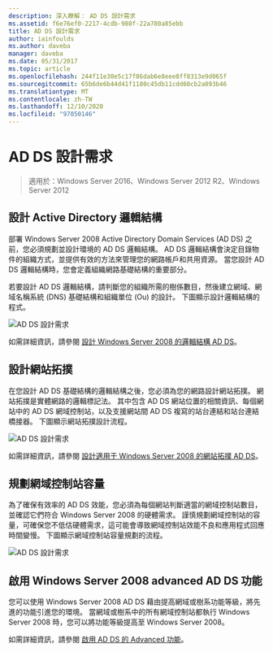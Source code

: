 ```yaml
---
description: 深入瞭解： AD DS 設計需求
ms.assetid: f6e76ef0-2217-4cdb-980f-22a780a85ebb
title: AD DS 設計需求
author: iainfoulds
ms.author: daveba
manager: daveba
ms.date: 05/31/2017
ms.topic: article
ms.openlocfilehash: 244f11e30e5c17f86dab6e8eee8ff8313e9d065f
ms.sourcegitcommit: 65b6de6b44d41f1180c45db11cdd60cb2a093b46
ms.translationtype: MT
ms.contentlocale: zh-TW
ms.lasthandoff: 12/10/2020
ms.locfileid: "97050146"
---
```

# <a name="ad-ds-design-requirements"></a>AD DS 設計需求

>適用於：Windows Server 2016、Windows Server 2012 R2、Windows Server 2012


## <a name="designing-the-active-directory-logical-structure"></a>設計 Active Directory 邏輯結構
部署 Windows Server 2008 Active Directory Domain Services (AD DS) 之前，您必須規劃並設計環境的 AD DS 邏輯結構。 AD DS 邏輯結構會決定目錄物件的組織方式，並提供有效的方法來管理您的網路帳戶和共用資源。 當您設計 AD DS 邏輯結構時，您會定義組織網路基礎結構的重要部分。

若要設計 AD DS 邏輯結構，請判斷您的組織所需的樹係數目，然後建立網域、網域名稱系統 (DNS) 基礎結構和組織單位 (Ou) 的設計。 下圖顯示設計邏輯結構的程式。

![AD DS 設計需求](media/AD-DS-Design-Requirements/d5cebae6-a752-4063-a98f-473799c251bd.gif)

如需詳細資訊，請參閱 [設計 Windows Server 2008 的邏輯結構 AD DS](Designing-the-Logical-Structure.md)。

## <a name="designing-the-site-topology"></a>設計網站拓撲
在您設計 AD DS 基礎結構的邏輯結構之後，您必須為您的網路設計網站拓撲。 網站拓撲是實體網路的邏輯標記法。 其中包含 AD DS 網站位置的相關資訊、每個網站中的 AD DS 網域控制站，以及支援網站間 AD DS 複寫的站台連結和站台連結橋接器。 下圖顯示網站拓撲設計流程。

![AD DS 設計需求](media/AD-DS-Design-Requirements/d34d43c0-437f-47cb-9b64-09c0f9ce6479.gif)

如需詳細資訊，請參閱 [設計適用于 Windows Server 2008 的網站拓撲 AD DS](Designing-the-Site-Topology.md)。

## <a name="planning-domain-controller-capacity"></a>規劃網域控制站容量
為了確保有效率的 AD DS 效能，您必須為每個網站判斷適當的網域控制站數目，並確認它們符合 Windows Server 2008 的硬體需求。 謹慎規劃網域控制站的容量，可確保您不低估硬體需求，這可能會導致網域控制站效能不良和應用程式回應時間變慢。 下圖顯示網域控制站容量規劃的流程。

![AD DS 設計需求](media/AD-DS-Design-Requirements/fff6ef22-5c7b-4478-ad76-42b296dcf769.gif)

## <a name="enabling-windows-server-2008-advanced-ad-ds-features"></a>啟用 Windows Server 2008 advanced AD DS 功能
您可以使用 Windows Server 2008 AD DS 藉由提高網域或樹系功能等級，將先進的功能引進您的環境。 當網域或樹系中的所有網域控制站都執行 Windows Server 2008 時，您可以將功能等級提高至 Windows Server 2008。

如需詳細資訊，請參閱 [啟用 AD DS 的 Advanced 功能](../../ad-ds/plan/Enabling-Advanced-Features-for-AD-DS.md)。



